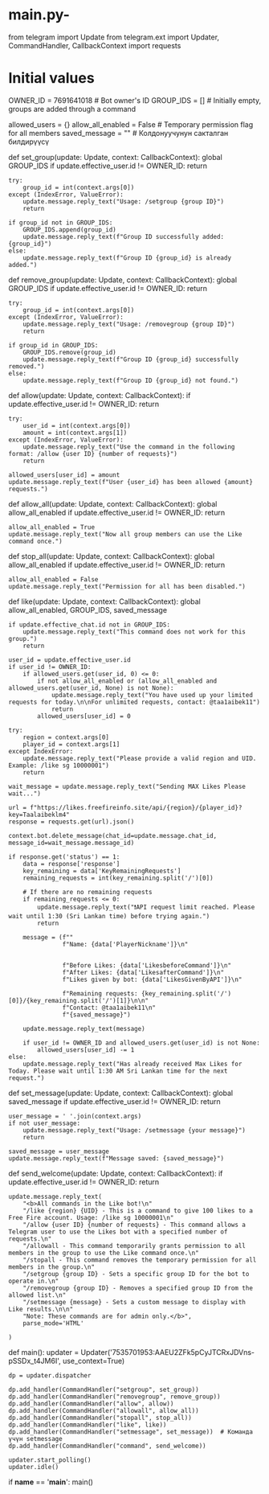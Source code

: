 # main.py-
from telegram import Update
from telegram.ext import Updater, CommandHandler, CallbackContext
import requests

# Initial values
OWNER_ID = 7691641018  # Bot owner's ID
GROUP_IDS = []  # Initially empty, groups are added through a command

allowed_users = {}
allow_all_enabled = False  # Temporary permission flag for all members
saved_message = ""  # Колдонуучунун сакталган билдирүүсү

def set_group(update: Update, context: CallbackContext):
    global GROUP_IDS
    if update.effective_user.id != OWNER_ID:
        return
    
    try:
        group_id = int(context.args[0])
    except (IndexError, ValueError):
        update.message.reply_text("Usage: /setgroup {group ID}")
        return
    
    if group_id not in GROUP_IDS:
        GROUP_IDS.append(group_id)
        update.message.reply_text(f"Group ID successfully added: {group_id}")
    else:
        update.message.reply_text(f"Group ID {group_id} is already added.")

def remove_group(update: Update, context: CallbackContext):
    global GROUP_IDS
    if update.effective_user.id != OWNER_ID:
        return
    
    try:
        group_id = int(context.args[0])
    except (IndexError, ValueError):
        update.message.reply_text("Usage: /removegroup {group ID}")
        return
    
    if group_id in GROUP_IDS:
        GROUP_IDS.remove(group_id)
        update.message.reply_text(f"Group ID {group_id} successfully removed.")
    else:
        update.message.reply_text(f"Group ID {group_id} not found.")

def allow(update: Update, context: CallbackContext):
    if update.effective_user.id != OWNER_ID:
        return
    
    try:
        user_id = int(context.args[0])
        amount = int(context.args[1])
    except (IndexError, ValueError):
        update.message.reply_text("Use the command in the following format: /allow {user ID} {number of requests}")
        return
    
    allowed_users[user_id] = amount
    update.message.reply_text(f"User {user_id} has been allowed {amount} requests.")

def allow_all(update: Update, context: CallbackContext):
    global allow_all_enabled
    if update.effective_user.id != OWNER_ID:
        return
    
    allow_all_enabled = True
    update.message.reply_text("Now all group members can use the Like command once.")

def stop_all(update: Update, context: CallbackContext):
    global allow_all_enabled
    if update.effective_user.id != OWNER_ID:
        return
    
    allow_all_enabled = False
    update.message.reply_text("Permission for all has been disabled.")

def like(update: Update, context: CallbackContext):
    global allow_all_enabled, GROUP_IDS, saved_message

    if update.effective_chat.id not in GROUP_IDS:
        update.message.reply_text("This command does not work for this group.")
        return
    
    user_id = update.effective_user.id
    if user_id != OWNER_ID:
        if allowed_users.get(user_id, 0) <= 0:
            if not allow_all_enabled or (allow_all_enabled and allowed_users.get(user_id, None) is not None):
                update.message.reply_text("You have used up your limited requests for today.\n\nFor unlimited requests, contact: @taa1aibek11")
                return
            allowed_users[user_id] = 0

    try:
        region = context.args[0]
        player_id = context.args[1]
    except IndexError:
        update.message.reply_text("Please provide a valid region and UID. Example: /like sg 10000001")
        return  

    wait_message = update.message.reply_text("Sending MAX Likes Please wait...")

    url = f"https://likes.freefireinfo.site/api/{region}/{player_id}?key=Taalaibeklm4"
    response = requests.get(url).json()

    context.bot.delete_message(chat_id=update.message.chat_id, message_id=wait_message.message_id)

    if response.get('status') == 1:
        data = response['response']
        key_remaining = data['KeyRemainingRequests']
        remaining_requests = int(key_remaining.split('/')[0])
        
        # If there are no remaining requests
        if remaining_requests <= 0:
            update.message.reply_text("❗API request limit reached. Please wait until 1:30 (Sri Lankan time) before trying again.")
            return
        
        message = (f""
                   f"Name: {data['PlayerNickname']}\n"
                   
                                    
                   f"Before Likes: {data['LikesbeforeCommand']}\n"
                   f"After Likes: {data['LikesafterCommand']}\n"
                   f"Likes given by bot: {data['LikesGivenByAPI']}\n"
                   
                   f"Remaining requests: {key_remaining.split('/')[0]}/{key_remaining.split('/')[1]}\n\n"
                   f"Contact: @taa1aibek11\n"
                   f"{saved_message}")

        update.message.reply_text(message)

        if user_id != OWNER_ID and allowed_users.get(user_id) is not None:
            allowed_users[user_id] -= 1
    else:
        update.message.reply_text("Has already received Max Likes for Today. Please wait until 1:30 AM Sri Lankan time for the next request.")

def set_message(update: Update, context: CallbackContext):
    global saved_message
    if update.effective_user.id != OWNER_ID:
        return

    user_message = ' '.join(context.args)
    if not user_message:
        update.message.reply_text("Usage: /setmessage {your message}")
        return

    saved_message = user_message
    update.message.reply_text(f"Message saved: {saved_message}")

def send_welcome(update: Update, context: CallbackContext):
    if update.effective_user.id != OWNER_ID:
        return

    update.message.reply_text(
        "<b>All commands in the Like bot!\n"
        "/like {region} {UID} - This is a command to give 100 likes to a Free Fire account. Usage: /like sg 10000001\n"
        "/allow {user ID} {number of requests} - This command allows a Telegram user to use the Likes bot with a specified number of requests.\n"
        "/allowall - This command temporarily grants permission to all members in the group to use the Like command once.\n"
        "/stopall - This command removes the temporary permission for all members in the group.\n"
        "/setgroup {group ID} - Sets a specific group ID for the bot to operate in.\n"
        "/removegroup {group ID} - Removes a specified group ID from the allowed list.\n"
        "/setmessage {message} - Sets a custom message to display with Like results.\n\n"
        "Note: These commands are for admin only.</b>",
        parse_mode='HTML'
    
    )

def main():
    updater = Updater('7535701953:AAEU2ZFk5pCyJTCRxJDVns-pSSDx_t4JM6I', use_context=True)

    dp = updater.dispatcher

    dp.add_handler(CommandHandler("setgroup", set_group))
    dp.add_handler(CommandHandler("removegroup", remove_group))
    dp.add_handler(CommandHandler("allow", allow))
    dp.add_handler(CommandHandler("allowall", allow_all))
    dp.add_handler(CommandHandler("stopall", stop_all))
    dp.add_handler(CommandHandler("like", like))
    dp.add_handler(CommandHandler("setmessage", set_message))  # Команда үчүн setmessage
    dp.add_handler(CommandHandler("command", send_welcome))

    updater.start_polling()
    updater.idle()

if __name__ == '__main__':
    main()
